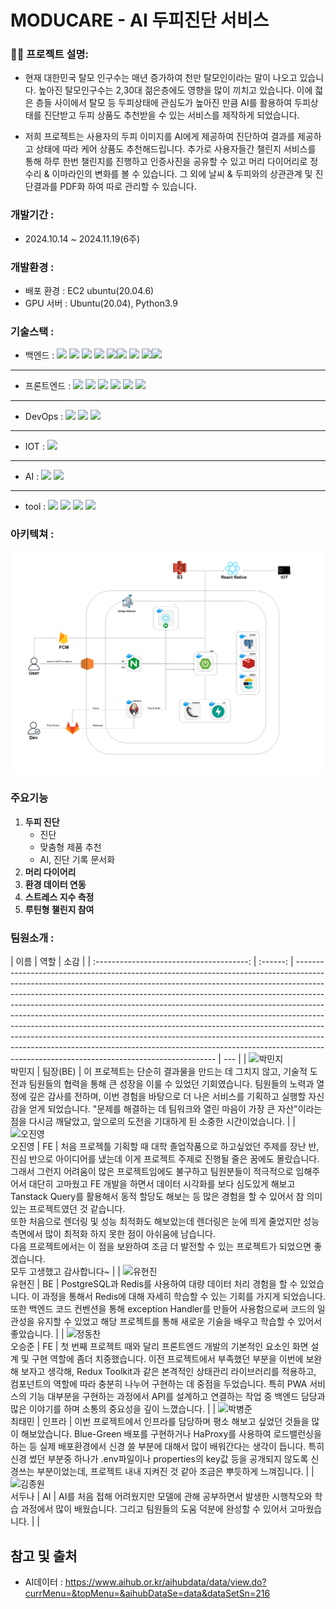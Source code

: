 # MODUCARE - AI 두피진단 서비스

### ✍🏻 프로젝트 설명:

- 현재 대한민국 탈모 인구수는 매년 증가하여 천만 탈모인이라는 말이 나오고 있습니다. 높아진 탈모인구수는 2,30대 젊은층에도 영향을 많이 끼치고 있습니다. 이에 젋은 층들 사이에서 탈모 등 두피상태에 관심도가 높아진 만큼 AI를 활용하여 두피상태를 진단받고 두피 상품도 추천받을 수 있는 서비스를 제작하게 되었습니다.

- 저희 프로젝트는 사용자의 두피 이미지를 AI에게 제공하여 진단하여 결과를 제공하고 상태에 따라 케어 상품도 추천해드립니다. 추가로 사용자들간 챌린지 서비스를 통해 하루 한번 챌린지를 진행하고 인증사진을 공유할 수 있고 머리 다이어리로 정수리 & 이마라인의 변화를 볼 수 있습니다. 그 외에 날씨 & 두피와의 상관관계 및 진단결과를 PDF화 하여 따로 관리할 수 있습니다.

### 개발기간 :

- 2024.10.14 ~ 2024.11.19(6주)

### 개발환경 :

- 배포 환경 : EC2 ubuntu(20.04.6)
- GPU 서버 : Ubuntu(20.04), Python3.9

### 기술스택 :

- 백엔드 : <img src="https://img.shields.io/badge/springboot-6DB33F?style=for-the-badge&logo=springboot&logoColor=white"> <img src="https://img.shields.io/badge/spring%20security-6DB33F?style=for-the-badge&logo=spring-security&logoColor=white"> <img src="https://img.shields.io/badge/JPA%20(Hibernate)-59666C?style=for-the-badge&logo=Hibernate&logoColor=white">
  <img src="https://img.shields.io/badge/FCM-FEC01F?style=for-the-badge&logo=firebase&logoColor=white">
  <img src="https://img.shields.io/badge/ElasticSearch-005571?style=for-the-badge&logo=ElasticSearch&logoColor=white"><img src="https://img.shields.io/badge/PostgreSQL-4169E1?style=for-the-badge&logo=PostgreSQL&logoColor=white"> <img src="https://img.shields.io/badge/Redis-FF4438?style=for-the-badge&logo=Redis&logoColor=white"> <img src="https://img.shields.io/badge/Python-3776AB?style=for-the-badge&logo=Python&logoColor=white"><img src="https://img.shields.io/badge/FastAPI-009688?style=for-the-badge&logo=FastAPI&logoColor=white">

---

- 프론트엔드 : <img src="https://img.shields.io/badge/ReactNative-61DAFB?style=for-the-badge&logo=React&logoColor=white"> <img src="https://img.shields.io/badge/typescript-3178C6?style=for-the-badge&logo=typescript&logoColor=white"> <img src="https://img.shields.io/badge/Zustand-623400?style=for-the-badge&logo=Zustand&logoColor=white"> <img src="https://img.shields.io/badge/TanStackQuery-FF4154?style=for-the-badge&logo=reactQuery&logoColor=white"> <img src="https://img.shields.io/badge/styledcomponents-00485B?style=for-the-badge&logo=styled-components&logoColor=white"> <img src="https://img.shields.io/badge/PWA-00485B?style=for-the-badge&logo=PWA&logoColor=white">

---

- DevOps : <img src="https://img.shields.io/badge/Docker-2496ED?style=for-the-badge&logo=Docker&logoColor=white"> <img src="https://img.shields.io/badge/Jenkins-D24939?style=for-the-badge&logo=Jenkins&logoColor=white"> <img src="https://img.shields.io/badge/nginx-009639?style=for-the-badge&logo=nginx&logoColor=white">

---

- IOT : <img src="https://img.shields.io/badge/raspberrypi-A22846?style=for-the-badge&logo=raspberrypi&logoColor=white">

---

- AI : <img src="https://img.shields.io/badge/EfficientNet 0.71-000000?style=for-the-badge&logo=EfficientNet&logoColor=white">
  <img src="https://img.shields.io/badge/FastAPI-009688?style=for-the-badge&logo=FastAPI&logoColor=white">

---

- tool : <img src="https://img.shields.io/badge/notion-000000?style=for-the-badge&logo=notion&logoColor=white"> <img src="https://img.shields.io/badge/gitlab-FC6D26?style=for-the-badge&logo=gitlab&logoColor=white"> <img src="https://img.shields.io/badge/jira-0052CC?style=for-the-badge&logo=jira&logoColor=white"> <img src="https://img.shields.io/badge/mattermost-0058CC?style=for-the-badge&logo=mattermost&logoColor=white">

### 아키텍쳐 :

![캡처](./imgs/architecture.png)

### 주요기능

1. **두피 진단**
   - 진단
   - 맞춤형 제품 추천
   - AI, 진단 기록 문서화
2. **머리 다이어리**
3. **환경 데이터 연동**
4. **스트레스 지수 측정**
5. **루틴형 챌린지 참여**

### 팀원소개 :

|                   이름                   |   역할   | 소감                                                                                                                                                                                                                                                                                                                                                                                                                                                                                                                                                                                                                                                                                                       |
| :--------------------------------------: | :------: | ---------------------------------------------------------------------------------------------------------------------------------------------------------------------------------------------------------------------------------------------------------------------------------------------------------------------------------------------------------------------------------------------------------------------------------------------------------------------------------------------------------------------------------------------------------------------------------------------------------------------------------------------------------------------------------------------------------- | --- |
| ![박민지](./imgs/박민지.jpg) <br>박민지  | 팀장(BE) | 이 프로젝트는 단순히 결과물을 만드는 데 그치지 않고, 기술적 도전과 팀원들의 협력을 통해 큰 성장을 이룰 수 있었던 기회였습니다. 팀원들의 노력과 열정에 깊은 감사를 전하며, 이번 경험을 바탕으로 더 나은 서비스를 기획하고 실행할 자신감을 얻게 되었습니다. "문제를 해결하는 데 팀워크와 열린 마음이 가장 큰 자산"이라는 점을 다시금 깨달았고, 앞으로의 도전을 기대하게 된 소중한 시간이었습니다.                                                                                                                                                                                                                                                                                                            |
| ![오진영](./imgs/오진영.jpg) <br> 오진영 |    FE    | 처음 프로젝틀 기획할 때 대학 졸업작품으로 하고싶었던 주제를 장난 반, 진심 반으로 아이디어를 냈는데 이게 프로젝트 주제로 진행될 줄은 꿈에도 몰랐습니다. 그래서 그런지 어려움이 많은 프로젝트임에도 불구하고 팀원분들이 적극적으로 임해주어서 대단히 고마웠고 FE 개발을 하면서 데이터 시각화를 보다 심도있게 해보고 Tanstack Query를 활용해서 동적 할당도 해보는 등 많은 경험을 할 수 있어서 참 의미있는 프로젝트였던 것 같습니다.<br> 또한 처음으로 렌더링 및 성능 최적화도 해보았는데 렌더링은 눈에 띄게 줄었지만 성능 측면에서 많이 최적화 하지 못한 점이 아쉬움에 남습니다.<br>다음 프로젝트에서는 이 점을 보완하여 조금 더 발전할 수 있는 프로젝트가 되었으면 좋겠습니다. <br>모두 고생했고 감사합니다~ |
| ![유현진](./imgs/유현진.jpg) <br>유현진  |    BE    | PostgreSQL과 Redis를 사용하여 대량 데이터 처리 경험을 할 수 있었습니다. 이 과정을 통해서 Redis에 대해 자세히 학습할 수 있는 기회를 가지게 되었습니다. 또한 백엔드 코드 컨벤션을 통해 exception Handler를 만들어 사용함으로써 코드의 일관성을 유지할 수 있었고 해당 프로젝트를 통해 새로운 기술을 배우고 학습할 수 있어서 좋았습니다.                                                                                                                                                                                                                                                                                                                                                                       |
| ![정동찬](./imgs/정동찬.jpg) <br> 오승준 |    FE    | 첫 번째 프로젝트 때와 달리 프론트엔드 개발의 기본적인 요소인 화면 설계 및 구현 역할에 좀더 치중했습니다. 이전 프로젝트에서 부족했던 부분을 이번에 보완해 보자고 생각해, Redux Toolkit과 같은 본격적인 상태관리 라이브러리를 적용하고, 컴포넌트의 역할에 따라 충분히 나누어 구현하는 데 중점을 두었습니다. 특히 PWA 서비스의 기능 대부분을 구현하는 과정에서 API를 설계하고 연결하는 작업 중 백엔드 담당과 많은 이야기를 하며 소통의 중요성을 깊이 느꼈습니다.                                                                                                                                                                                                                                              |
| ![박병준](./imgs/박병준.jpg) <br>최태민  |  인프라  | 이번 프로젝트에서 인프라를 담당하며 평소 해보고 싶었던 것들을 많이 해보았습니다. Blue-Green 배포를 구현하거나 HaProxy를 사용하여 로드밸런싱을 하는 등 실제 배포환경에서 신경 쓸 부분에 대해서 많이 배워간다는 생각이 듭니다. 특히 신경 썼던 부분중 하나가 .env파일이나 properties의 key값 등을 공개되지 않도록 신경쓰는 부분이었는데, 프로젝트 내내 지켜진 것 같아 조금은 뿌듯하게 느껴집니다.                                                                                                                                                                                                                                                                                                             |
| ![김종원](./imgs/김종원.jpg) <br>서두나  |    AI    | AI를 처음 접해 어려웠지만 모델에 관해 공부하면서 발생한 시행착오와 학습 과정에서 많이 배웠습니다. 그리고 팀원들의 도움 덕분에 완성할 수 있어서 고마웠습니다.                                                                                                                                                                                                                                                                                                                                                                                                                                                                                                                                               |     |

## 참고 및 출처

- AI데이터 : https://www.aihub.or.kr/aihubdata/data/view.do?currMenu=&topMenu=&aihubDataSe=data&dataSetSn=216
